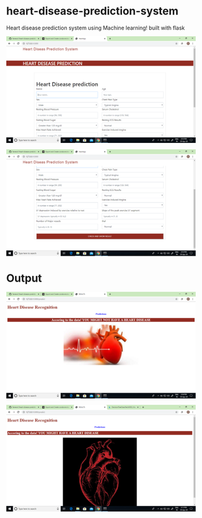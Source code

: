 # heart-disease-prediction-system
Heart disease prediction system using Machine learning! built with flask


![](https://github.com/fareesa1/heart-disease-prediction-system/blob/master/output/homepage.png)

![](https://github.com/fareesa1/heart-disease-prediction-system/blob/master/output/homepage2.png)

# Output 
![](https://github.com/fareesa1/heart-disease-prediction-system/blob/master/output/prediction1.png)

![](https://github.com/fareesa1/heart-disease-prediction-system/blob/master/output/prediction2.png)
